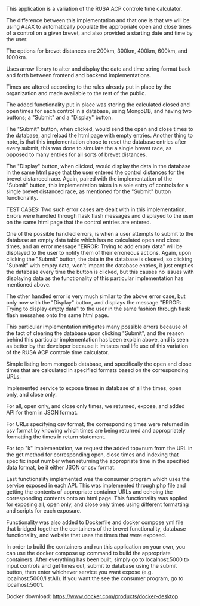 This application is a variation of the RUSA ACP controle time calculator.

The difference between this implementation and that one is that we will be using AJAX to automatically populate the appropriate open and close times of a control on a given brevet, and also provided a starting date and time by the user.

The options for brevet distances are 200km, 300km, 400km, 600km, and 1000km.

Uses arrow library to alter and display the date and time string format back and forth between frontend and backend implementations.

Times are altered according to the rules already put in place by the organization and made available to the rest of the public.

The added functionality put in place was storing the calculated closed and open times for each control in a database, using MongoDB, and having two buttons; a "Submit" and a "Display" button.

The "Submit" button, when clicked, would send the open and close times to the database, and reload the html page with empty entries. Another thing to note, is that this implementation chose to reset the database entries after every submit, this was done to simulate the a single brevet race, as opposed to many entries for all sorts of brevet distances.

The "Display" button, when clicked, would display the data in the database in the same html page that the user entered the control distances for the brevet distanced race. Again, paired with the implementation of the "Submit" button, this implementation takes in a sole entry of controls for a single brevet distanced race, as mentioned for the "Submit" button functionality.

TEST CASES: Two such error cases are dealt with in this implementation. Errors were handled through flask flash messages and displayed to the user on the same html page that the control entries are entered.

One of the possible handled errors, is when a user attempts to submit to the database an empty data table which has no calculated open and close times, and an error message "ERROR: Trying to add empty data" will be displayed to the user to notify them of their erroneous actions. Again, upon clicking the "Submit" button, the data in the database is cleared, so clicking "Submit" with empty data, won't impact the database entries, it just empties the database every time the button is clicked, but this causes no issues with displaying data as the functionality of this particular implementation has mentioned above.

The other handled error is very much similar to the above error case, but only now with the "Display" button, and displays the message "ERROR: Trying to display empty data" to the user in the same fashion through flask flash messahes onto the same html page.

This particular implementation mitigates many possible errors because of the fact of clearing the database upon clicking "Submit", and the reason behind this particular implementation has been explain above, and is seen as better by the developer because it imitates real life use of this variation of the RUSA ACP controle time calculator.

Simple listing from mongodb database, and specifically the open and close times that are calculated in specified formats based on the corresponding URLs.

Implemented service to expose times in database of all the times, open only, and close only.

For all, open only, and close only times, we returned, expose, and added API for them in JSON format.

For URLs specifying csv format, the corresponding times were returned in csv format by knowing which times are being returned and appropriately formatting the times in return statement.

For top "k" implementation, we request the added top=num from the URL in the get method for corresponding open, close times and indexing that specific input number when returning the appropriate time in the specified data format, be it either JSON or csv format.

Last functionality implemented was the consumer program which uses the service exposed in each API. This was implemented through php file and getting the contents of appropriate container URLs and echoing the corresponding contents onto an html page. This functionality was applied for exposing all, open only, and close only times using different formatting and scripts for each exposure.

Functionality was also added to Dockerfile and docker compose yml file that bridged together the containers of the brevet functionality, database functionality, and website that uses the times that were exposed.

In order to build the containers and run this application on your own, you can use the docker compose up command to build the appropriate containers. After everything has been built, simply go to localhost:5000 to input controls and get times out, submit to database using the submit button, then enter whichever service you want expose (e.g. localhost:5000/listAll). If you want the see the consumer program, go to localhost:5001.

Docker download: https://www.docker.com/products/docker-desktop
